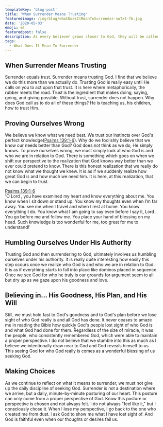 ```yaml
---
templateKey: 'blog-post'
title: 'When Surrender Means Trusting'
featuredimage: /img/blog/whatDoesItMeanToSurrender-noTxt-fb.jpg
date: '2020-05-03'
emoji: 😃
featuredpost: false
description: As every believer grows closer to God, they will be called to deeper levels of surrender. Here we talk about when surrender means saying.
tags:
  - What Does It Mean To Surrender
---
```


## When Surrender Means Trusting

Surrender equals trust. Surrender means trusting God. I find that we believe we do this more than we actually do. Trusting God is really easy until He calls on you to act upon that trust. It is here where metaphorically, the rubber meets the road. Trust is the ingredient that makes doing, saying, going, and giving possible. Without trust, surrender does not happen. Why does God call us to do all of these things? He is teaching us, his children, how to trust Him.

## Proving Ourselves Wrong

We believe we know what we need best. We trust our instincts over God's perfect knowledge([Psalms 139:1-6](https://my.bible.com/bible/116/PSA.139.1-6)). Why do we foolishly believe that we know our needs better than God? God does not think as we do, He simply knows. To prove ourselves wrong, we must simply look at who God is and who we are in relation to God. There is something which goes on when we shift our perspective to the realization that God knows way better than we ever could pretend to know. There is this honest realization that we really do not know what we thought we knew. It is as if we suddenly realize how great God is and how much we need him. It is here, at this realization, that we can begin to trust.

[Psalms 139:1-6](https://my.bible.com/bible/116/PSA.139.1-6)<br />
'O Lord , you have examined my heart and know everything about me. You know when I sit down or stand up. You know my thoughts even when I’m far away. You see me when I travel and when I rest at home. You know everything I do. You know what I am going to say even before I say it, Lord . You go before me and follow me. You place your hand of blessing on my head. Such knowledge is too wonderful for me, too great for me to understand!'

## Humbling Ourselves Under His Authority

Trusting God and then surrendering to God, ultimately involves us humbling ourselves under his authority. It is really quite interesting how easily this step occurs once we realize who God is and who we are in relation to God. It is as if everything starts to fall into place like dominos placed in sequence. Once we see God for who he truly is our grounds for argument seem to all but dry up as we gaze upon his goodness and love.

## Believing in... His Goodness, His Plan, and His Will

Still, we must hold fast to God's goodness and to God's plan before we lose sight of who God really is and all God has done. It never ceases to amaze me in reading the Bible how quickly God's people lost sight of who God is and what God had done for them. Regardless of the size of miracle, it was the people, who consistently remembered God, which were able to maintain a proper perspective. I do not believe that we stumble into this as much as I believe we intentionally draw near to God and God reveals himself to us. This seeing God for who God really is comes as a wonderful blessing of us seeking God.

## Making Choices

As we continue to reflect on what it means to surrender, we must not give up the daily discipline of seeking God. Surrender is not a destination where we arrive, but a daily, minute-by-minute posturing of our heart. This posture can only come from a proper perspective of God. Know this posture or perspective is chosen and not always felt. I do not always "feel like it," but I consciously chose it. When I lose my perspective, I go back to the one who created me from dust. I ask God to show me what I have lost sight of. And God is faithful even when our thoughts or desires fail us.
